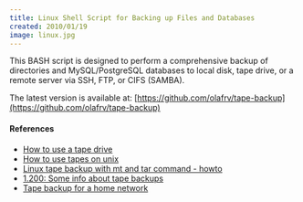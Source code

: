 ```yaml
---
title: Linux Shell Script for Backing up Files and Databases
created: 2010/01/19
image: linux.jpg
---
```


This BASH script is designed to perform a comprehensive backup of directories and MySQL/PostgreSQL databases to local disk, tape drive, or a remote server via SSH, FTP, or CIFS (SAMBA).

The latest version is available at: [https://github.com/olafrv/tape-backup](https://github.com/olafrv/tape-backup)

#### References

* [How to use a tape drive](https://nic.phys.ethz.ch/readme/80)
* [How to use tapes on unix](https://www.mssl.ucl.ac.uk/www_computing/buns/tapes.html)
* [Linux tape backup with mt and tar command - howto](https://www.cyberciti.biz/faq/linux-tape-backup-with-mt-and-tar-command-howto/)
* [1.200: Some info about tape backups](https://www.faqs.org/faqs/aix-faq/part2/section-1.html)
* [Tape backup for a home network](https://baheyeldin.com/linux/using-tape-backup-on-linux-for-a-home-network.html)


